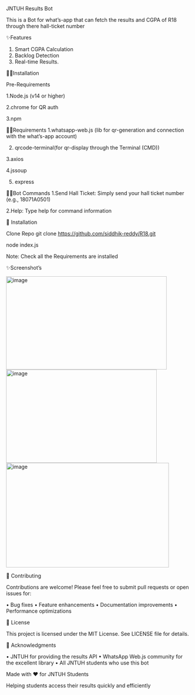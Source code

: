 JNTUH Results Bot

This is a Bot for what’s-app that can fetch the results and CGPA of R18 through there hall-ticket number

✨Features

1.	Smart CGPA Calculation
2.	Backlog Detection
3.	Real-time Results.
   
🧑‍💻Installation

Pre-Requirements

1.Node.js (v14 or higher)

2.chrome for QR auth

3.npm

🧑‍💻Requirements
1.whatsapp-web.js (lib for qr-generation and connection with the what’s-app account)

2. qrcode-terminal(for qr-display through the Terminal (CMD))
   
3.axios

4.jssoup

5. express

🧑‍💻Bot Commands
1.Send Hall Ticket: Simply send your hall ticket number (e.g., 18071A0501)

2.Help: Type help for command information

🚀 Installation

Clone Repo 
git clone https://github.com/siddhik-reddy/R18.git

node index.js

Note: Check all the Requirements are installed 

✨Screenshot’s
 	 
<img width="437" height="254" alt="image" src="https://github.com/user-attachments/assets/3c9297f7-7ac9-41cf-9553-5eac3039593a" />
<img width="410" height="254" alt="image" src="https://github.com/user-attachments/assets/9746ee18-9ad5-4cd2-ba9b-73ac72bdf3a4" />
<img width="443" height="285" alt="image" src="https://github.com/user-attachments/assets/70e6a717-893c-4da2-a1cd-5a6673beee48" />

🤝 Contributing

Contributions are welcome! Please feel free to submit pull requests or open issues for:

•	Bug fixes
•	Feature enhancements
•	Documentation improvements
•	Performance optimizations

📄 License

This project is licensed under the MIT License. See LICENSE file for details.

🙏 Acknowledgments

•	JNTUH for providing the results API
•	WhatsApp Web.js community for the excellent library
•	All JNTUH students who use this bot

   Made with ❤️ for JNTUH Students
   
Helping students access their results quickly and efficiently

